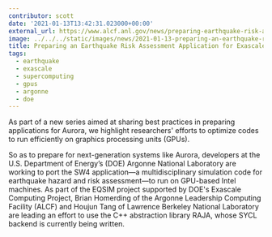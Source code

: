 ```yaml
---
contributor: scott
date: '2021-01-13T13:42:31.023000+00:00'
external_url: https://www.alcf.anl.gov/news/preparing-earthquake-risk-assessment-application-exascale-0
image: ../../../static/images/news/2021-01-13-preparing-an-earthquake-risk-assessment-application-for-exascale.webp
title: Preparing an Earthquake Risk Assessment Application for Exascale
tags:
  - earthquake
  - exascale
  - supercomputing
  - gpus
  - argonne
  - doe
---
```



As part of a new series aimed at sharing best practices in preparing applications for Aurora, we highlight researchers'
efforts to optimize codes to run efficiently on graphics processing units (GPUs).

So as to prepare for next-generation systems like Aurora, developers at the U.S. Department of Energy’s (DOE) Argonne
National Laboratory are working to port the SW4 application—a multidisciplinary simulation code for earthquake hazard
and risk assessment—to run on GPU-based Intel machines. As part of the EQSIM project supported by DOE's Exascale
Computing Project, Brian Homerding of the Argonne Leadership Computing Facility (ALCF) and Houjun Tang of Lawrence
Berkeley National Laboratory are leading an effort to use the C++ abstraction library RAJA, whose SYCL backend is
currently being written. 

